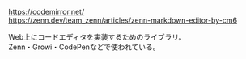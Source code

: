 <https://codemirror.net/>  
<https://zenn.dev/team_zenn/articles/zenn-markdown-editor-by-cm6>

Web上にコードエディタを実装するためのライブラリ。  
Zenn・Growi・CodePenなどで使われている。